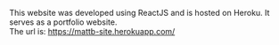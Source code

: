 This website was developed using ReactJS and is hosted on Heroku. It serves as a portfolio website.  
The url is: https://mattb-site.herokuapp.com/

